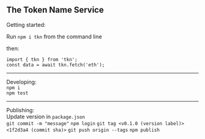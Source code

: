 ## The Token Name Service

Getting started:  

Run `npm i tkn` from the command line   

then:   
```
import { tkn } from 'tkn';
const data = await tkn.fetch('eth');
```

---
Developing:   
`npm i`  
`npm test`

---
Publishing:   
Update version in `package.json`   
`git commit -m "message"`
`npm login`
`git tag <v0.1.0 (version label)> <1f2d3a4 (commit sha)>`
`git push origin --tags`
`npm publish`

